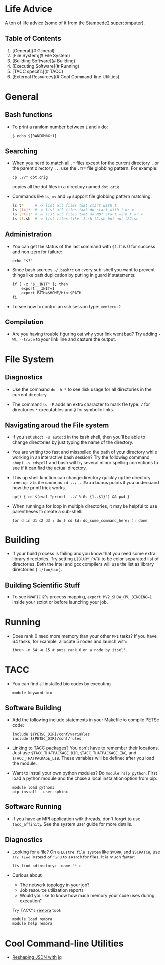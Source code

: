 # Life Advice

A ton of life advice (some of it from the 
[Stampede2 supercomputer](https://portal.tacc.utexas.edu/user-guides/stampede2)).

## Table of Contents
1. [General](# General)
2. [File System](# File System)
3. [Building Software](# Building)
4. [Executing Software](# Running) 
5. [TACC specific](# TACC)
6. [External Resources](# Cool Command-line Utilities)



<!--========================================================================-->
<!-- Tips and Tricks for General Administration, Searching, Compiling, etc. -->
<!--========================================================================-->
# General
## Bash functions
* To print a random number between `1` and `X` do:
  ```
  $ echo $[RANDOM%X+1]
  ```

## Searching
* When you need to match all `.*` files except for the current directory `.` or
  the parent directory `..`, use the `.??*` file globbing pattern. 
  For example: 
  ```
  cp .??* dot.orig
  ```
  copies all the dot files in a directory named `dot.orig`.

* Commands like `ls`, `mv` and `cp` support file globbing pattern matching:
  ```bash
  ls t*     # -> list all files that start with t
  ls [tx]*  # -> list all files that do start with t or x
  ls [^tx]* # -> list all files that do NOT start with t or x
  ls t?.sh  # -> list files like t1.sh t2.sh but not t22.sh
  ```

## Administration
* You can get the status of the last command with `$?`. It is 0 for success
  and non-zero for failure:
  ```
  echo "$?"
  ```

* Since bash sources `~/.bashrc` on every sub-shell you want to prevent things
  like path duplication by putting in guard if statements:
  ```
  if [ -z "$__INIT" ]; then
      export __INIT=1
      export PATH=$HOME/bin:$PATH
  fi
  ```

* To see how to control an ssh session type: `<enter>~?`

## Compilation
* Are you having trouble figuring out why your link went bad? 
  Try adding `-Wl,--trace` to your link line and capture the output.





<!--========================================================================-->
<!-- More File system Administration Specific Commands                      -->
<!--========================================================================-->
# File System
## Diagnostics
* Use the command `du -h *` to see disk usage for all directories in the current directory.

* The command `ls -F` adds an extra character to mark file type: 
  `/` for directories `*` executables and `@` for symbolic links.

##  Navigating aroud the File system
* If you set `shopt -s autocd` in the bash shell, then you'll be able to change
  directories by just typing the name of the directory.

* You are writing too fast and misspelled the path of your directory while working 
  in an interactive bash session? Try the following command `shopt -s cdspell` 
  and bash will try several minor spelling corrections to see if it can find 
  the actual directory.

* This up shell function can change directory quickly up the directory tree: `up 2` 
  is the same as `cd ../..`. Extra bonus points if you understand how the printf trick works.
  ```
  up() { cd $(eval "printf '../'%.0s {1..$1}") && pwd }
  ```

* When running a for loop in multiple directories, it may be helpful to use     
  parentheses to create a sub-shell:                                            
  ```                                                                           
  for d in d1 d2 d3 ; do ( cd $d; do_some_command_here; ); done                 
  ``` 





<!--========================================================================-->
<!-- Building and Throuble Shooting Cool Applications                       -->
<!--========================================================================-->
# Building
* If your build process is failing and you know that you need some extra library
  directories. Try setting `LIBRARY_PATH` to be colon separated list of directories.
  Both the intel and gcc compilers will use the list as library directories (`-L/foo/bar`).

## Building Scientific Stuff
* To see `MVAPICH2`'s process mapping, `export MV2_SHOW_CPU_BINDING=1` inside
  your script or before launching your job.






<!--========================================================================-->
<!-- Running Cool Applications                                              -->
<!--========================================================================-->
# Running
* Does rank 0 need more memory than your other `MPI` tasks?
  If you have 64 tasks, for example, allocate 5 nodes and launch with:
  ```
  ibrun -n 64 -o 15 # puts rank 0 on a node by itself.
  ```






<!--========================================================================--> 
<!-- TACC Specific Tips                                                     --> 
<!--========================================================================-->
# TACC
* You can find all installed bio codes by executing
  ```
  module keyword bio
  ```

## Software Building
* Add the following include statements in your Makefile to compile PETSc code:
  ```
  include ${PETSC_DIR}/conf/variables
  include ${PETSC_DIR}/conf/rules
  ```

* Linking to TACC packages? You don't have to remember their locations. 
  Just use `$TACC_THATPACKAGE_DIR`, `$TACC_THATPACKAGE_INC`, and `$TACC_THATPACKAGE_LIB`. 
  These variables will be defined after you load the module.

* Want to install your own python modules? Do `module help python`.
  First load a python module and the chose a local instalation option from pip:
  ```
  module load python3
  pip install --user sphinx
  ```

## Software Running
* If you have an MPI application with threads, don't forget to use 
  `tacc_affinity`. See the system user guide for more details.

## Diagnostics
* Looking for a file? On a `Lustre file system` like `$WORK`, and `$SCRATCH`, 
  use `lfs find` instead of `find` to search for files. It is much faster:
  ```bash
  lfs find <directory> -name '*.c'
  ```

* Curious about:
  - The network topology in your job? 
  - Job resource utilization reports
  - Would you like to know how much memory your code uses during execution?
  
  Try TACC's [remora](https://github.com/TACC/remora) tool:
  ```
  module load remora
  module help remora
  ```





<!--========================================================================-->
<!-- External Links, Tutorials, Blog Posts -->
<!--========================================================================-->
# Cool Command-line Utilities
* [Reshaping JSON with jq](https://programminghistorian.org/en/lessons/json-and-jq)
